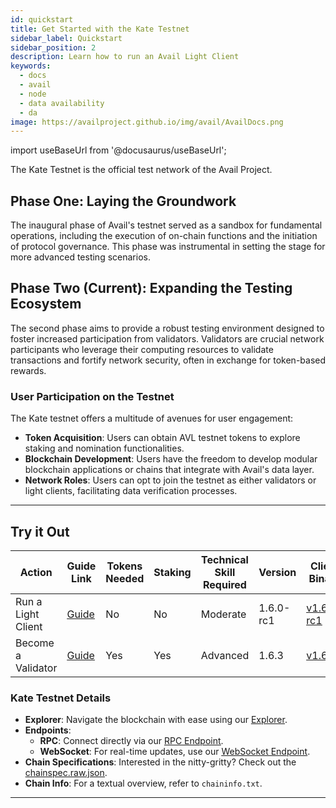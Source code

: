 ```yaml
---
id: quickstart
title: Get Started with the Kate Testnet
sidebar_label: Quickstart
sidebar_position: 2
description: Learn how to run an Avail Light Client
keywords:
  - docs
  - avail
  - node
  - data availability
  - da
image: https://availproject.github.io/img/avail/AvailDocs.png
---
```

import useBaseUrl from '@docusaurus/useBaseUrl';

The Kate Testnet is the official test network of the Avail Project.

## Phase One: Laying the Groundwork

The inaugural phase of Avail's testnet served as a sandbox for fundamental 
operations, including the execution of on-chain functions and the initiation 
of protocol governance. This phase was instrumental in setting the stage for 
more advanced testing scenarios.

## Phase Two (Current): Expanding the Testing Ecosystem

The second phase aims to provide a robust testing environment designed to foster 
increased participation from validators. Validators are crucial network participants 
who leverage their computing resources to validate transactions and fortify network 
security, often in exchange for token-based rewards.

### User Participation on the Testnet

The Kate testnet offers a multitude of avenues for user engagement:

- **Token Acquisition**: Users can obtain AVL testnet tokens to explore staking and 
  nomination functionalities.
- **Blockchain Development**: Users have the freedom to develop modular blockchain applications 
  or chains that integrate with Avail's data layer.
- **Network Roles**: Users can opt to join the testnet as either validators or light clients, 
  facilitating data verification processes.

---

## Try it Out

| Action              | Guide Link                                      | Tokens Needed | Staking | Technical Skill Required | Version        | Client Binary | Config File |
|---------------------|-------------------------------------------------|---------------|---------|--------------------------|----------------|---------------|-------------|
| Run a Light Client  | [<ins>Guide</ins>](/docs/node/light-client.md)  | No            | No      | Moderate                 | 1.6.0-rc1      | [<ins>v1.6.0-rc1</ins>](https://github.com/availproject/avail-light/releases/tag/v1.6.0-rc1) | [<ins>Config</ins>](/configs/kate/avail-light-1.4.3/config.yaml) |
| Become a Validator  | [<ins>Guide</ins>](/docs/category/become-a-validator/) | Yes           | Yes     | Advanced                 | 1.6.3          | [<ins>v1.6.3</ins>](https://github.com/availproject/avail/releases/tag/v1.6.3) | N/A |

### Kate Testnet Details

- **Explorer**: Navigate the blockchain with ease using our [<ins>Explorer</ins>](https://kate.avail.tools).
- **Endpoints**: 
  - **RPC**: Connect directly via our [<ins>RPC Endpoint</ins>](https://kate.avail.tools/v1).
  - **WebSocket**: For real-time updates, use our [<ins>WebSocket Endpoint</ins>](wss://kate.avail.tools/ws).
- **Chain Specifications**: Interested in the nitty-gritty? Check out the [<ins>chainspec.raw.json</ins>](https://kate.avail.tools/#/explorer/chainspec).
- **Chain Info**: For a textual overview, refer to `chaininfo.txt`.
---
